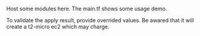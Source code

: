 Host some modules here. The main.tf shows some usage demo.

To validate the apply result, provide overrided values. Be awared that it will create a t2-micro ec2 which may charge.